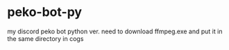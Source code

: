 # peko-bot-py
my discord peko bot python ver.
need to download ffmpeg.exe and put it in the same directory in cogs